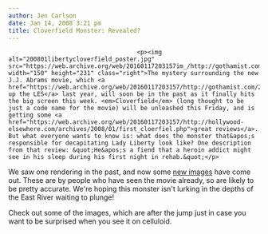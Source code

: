 ```yaml
---
author: Jen Carlson
date: Jan 14, 2008 3:21 pm
title: Cloverfield Monster: Revealed?
---
```


	
										<p><img alt="200801libertycloverfield_poster.jpg" src="https://web.archive.org/web/20160117203157im_/http://gothamist.com/attachments/arts_jen/200801libertycloverfield_poster.jpg" width="150" height="231" class="right">The mystery surrounding the new J.J. Abrams movie, which <a href="https://web.archive.org/web/20160117203157/http://gothamist.com/2007/08/01/abrams.php">tore up the LES</a> last year, will soon be in the past as it finally hits the big screen this week. <em>Cloverfield</em> (long thought to be just a code name for the movie) will be unleashed this Friday, and is getting some <a href="https://web.archive.org/web/20160117203157/http://hollywood-elsewhere.com/archives/2008/01/first_cloerfiel.php">great reviews</a>. But what everyone wants to know is: what does the monster that&apos;s responsible for decapitating Lady Liberty look like? One description from that review: &quot;He&apos;s a fiend that a heroin addict might see in his sleep during his first night in rehab.&quot;</p>

<p>We saw one rendering <a 11="" 20="" 2007="" href"http:="" gothamist.com="" new_cloverfield.php"="">in the past</a>, and now some <a href="https://web.archive.org/web/20160117203157/http://www.filmschoolrejects.com/news/cloverfield-update-fans-draw-the-cloverfield-monster.php">new images</a> have come out. These are by people who have seen the movie already, so are likely to be pretty accurate. We&apos;re hoping this monster isn&apos;t lurking in the depths of the East River waiting to plunge! </p>

<p>Check out some of the images, which are after the jump just in case you want to be surprised when you see it on celluloid.   </p>					
										
									
				